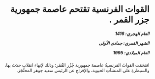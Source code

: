 <h1 dir="rtl">القوات الفرنسية تقتحم عاصمة جمهورية جزر القمر .</h1>

<h5 dir="rtl">العام الهجري:  1416

الشهر القمري: جمادى الأولى

العام الميلادي: 1995</h5>

<p dir="rtl">اقتحَمَت القواتُ الفرنسيةُ عاصمةَ جمهورية جُزُر القُمُر؛ وذلك لإنهاء انقلابٍ حدَثَ بها، والسيطرةِ على المنشآتِ الحيوية، والإفراجِ عن الرئيس سعيد جوهر المحتَجَز.</p></br>
